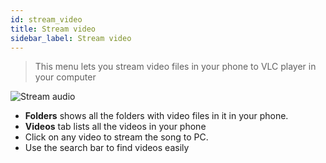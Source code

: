 ```yaml
---
id: stream_video
title: Stream video
sidebar_label: Stream video
---
```


> This menu lets you stream video files in your phone to VLC player in your computer

<div class="row">
  <div class="col">
    <img src="/img/stream_video.jpeg" alt="Stream audio"></img>
  </div>
  <div class="col">
    <ul>
      <li><b>Folders</b> shows all the folders with video files in it in your phone.</li>
      <li><b>Videos</b> tab lists all the videos in your phone</li>
      <li>Click on any video to stream the song to PC.</li>
      <li>Use the search bar to find videos easily</li>
    </ul>
  </div>
</div>